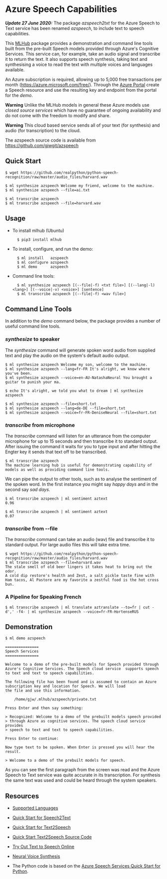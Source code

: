 # Azure Speech Capabilities

***Update 27 June 2020:*** The package *azspeech2txt* for the Azure Speech
to Text service has been renamed *azspeech*, to include text to speech
capabilities.

This [MLHub](https://mlhub.ai) package provides a demonstration and
command line tools built from the pre-built Speech models provided
through Azure's Cognitive Services. This service can, for example,
take an audio signal and transcribe it to return the text. It also
supports speech synthesis, taking text and synthesising a voice to
read the text with multiple voices and languages available.

An Azure subscription is required, allowing up to 5,000 free
transactions per month (https://azure.microsoft.com/free/). Through
the [Azure Portal](https://ms.portal.azure.com) create a Speech
resource and use the resulting key and endpoint from the portal for
the *demo*.

**Warning** Unlike the MLHub models in general these Azure models use
*closed source services* which have no guarantee of ongoing
availability and do not come with the freedom to modify and share.

**Warning** This cloud based service sends all of your text (for
synthesis) and audio (for transcription) to the cloud.

The azspeech source code is available from
https://github.com/gjwgit/azspeech

## Quick Start

```console
$ wget https://github.com/realpython/python-speech-recognition/raw/master/audio_files/harvard.wav

$ ml synthesize azspeech Welcome my friend, welcome to the machine.
$ ml synthesize azspeech --file=ai.txt

$ ml transcribe azspeech
$ ml transcribe azspeech --file=harvard.wav
```

## Usage

- To install mlhub (Ubuntu)

		$ pip3 install mlhub

- To install, configure, and run the demo:

		$ ml install   azspeech
		$ ml configure azspeech
		$ ml demo      azspeech
		
- Command line tools:

		$ ml synthesize azspeech [(--file|-f) <txt file>] [(--lang|-l) <lang>] [(--voice|-v) <voice>] [sentence]
		$ ml transcribe azspeech [(--file|-f) <wav file>]


## Command Line Tools

In addition to the *demo* command below, the package provides a number
of useful command line tools.

### *synthesize* to speaker

The *synthesize* command will generate spoken word audio from supplied
text and play the audio on the system's default audio output.

```console
$ ml synthesize azspeech Welcome my son, welcome to the machine.
$ ml synthesize azspeech --lang=fr-FR It's alright, we know where you've been.
$ ml synthesize azspeech --voice=en-AU-NatashaNeural You brought a guitar to punish your ma.

$ echo It's alright, we told you what to dream | ml synthesize azspeech

$ ml synthesize azspeech --file=short.txt
$ ml synthesize azspeech --lang=de-DE --file=short.txt
$ ml synthesize azspeech --voice=fr-FR-DeniseNeural --file=short.txt
```

### *transcribe* from microphone

The *transcribe* command will listen for an utterance from the computer microphone
for up to 15 seconds and then transcribe it to standard output. After
issuing the command it waits for you to type input and after hitting
the Engter key it sends that text off to be transcribed.

```console
$ ml transcribe azspeech
The machine learning hub is useful for demonstrating capability of 
models as well as providing command line tools.
```
We can pipe the output to other tools, such as to analyse the
sentiment of the spoken word. In the first instance you might say
*happy days* and in the second say *sad days*.

```console
$ ml transcribe azspeech | ml sentiment aztext
0.96

$ ml transcribe azspeech | ml sentiment aztext
0.07
```

### *transcribe* from --file

The *transcribe* command can take an audio (wav) file and transcribe
it to standard output. For large audio files this will take extra
time.

```console
$ wget https://github.com/realpython/python-speech-recognition/raw/master/audio_files/harvard.wav
$ ml transcribe azspeech --file=harvard.wav
The stale smell of old beer lingers it takes heat to bring out the odor.
A cold dip restore's health and Zest, a salt pickle taste fine with
Ham tacos, Al Pastore are my favorite a zestful food is the hot cross bun.
```

### A Pipeline for Speaking French
```console
$ ml transcribe azspeech | ml translate aztranslate --to=fr | cut -d',' -f4- | ml synthesize azspeech --voice=fr-FR-HortenseRUS
```

## Demonstration

```console
$ ml demo azspeech 

===============
Speech Services
===============

Welcome to a demo of the pre-built models for Speech provided through
Azure's Cognitive Services. The Speech cloud service  supports speech
to text and text to speech capabilities.

The following file has been found and is assumed to contain an Azure 
subscription key and location for Speech. We will load 
the file and use this information.

    /home/gjw/.mlhub/azspeech/private.txt

Press Enter and then say something: 

> Recognized: Welcome to a demo of the prebuilt models speech provided 
> through Azure as cognitive services. The speech cloud service provides
> speech to text and text to speech capabilities.

Press Enter to continue: 

Now type text to be spoken. When Enter is pressed you will hear the result.

> Welcome to a demo of the prebuilt models for speech.
```

As you can see the first paragraph from the screen was read and the
Azure Speech to Text service was quite accurate in its
transcription. For synthesis the same text was used and could be heard
through the system speakers.


## Resources

* [Supported
  Languages](https://docs.microsoft.com/en-gb/azure/cognitive-services/speech-service/language-support)

* [Quick Start for
  Speech2Text](https://github.com/Azure-Samples/cognitive-services-speech-sdk/blob/master/quickstart/python/from-microphone)
  
* [Quick Start for
  Text2Speech](https://docs.microsoft.com/en-us/azure/cognitive-services/speech-service/quickstarts/text-to-speech-audio-file?tabs=ubuntu%2Cwindowsinstall&pivots=programming-language-python)
  
* [Quick Start Text2Speech Source
  Code](https://github.com/Azure-Samples/cognitive-services-speech-sdk/blob/master/quickstart/python/text-to-speech/quickstart.py)
  
* [Try Out Text to
  Speech Online](https://azure.microsoft.com/en-us/services/cognitive-services/text-to-speech/#features)
  
* [Neural Voice
  Synthesis](https://docs.microsoft.com/en-us/azure/cognitive-services/speech-service/language-support#text-to-speech)
  
* The Python code is based on the [Azure Speech Services Quick Start for
Python](https://docs.microsoft.com/en-us/azure/cognitive-services/speech-service/quickstart-python).

